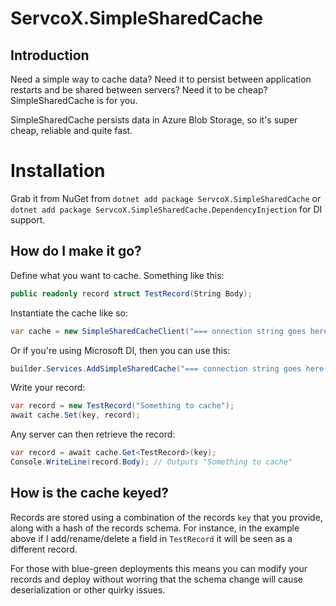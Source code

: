 # ServcoX.SimpleSharedCache
## Introduction
Need a simple way to cache data? Need it to persist between application restarts and be shared between 
servers? Need it to be cheap? SimpleSharedCache is for you.

SimpleSharedCache persists data in Azure Blob Storage, so it's super cheap, reliable and quite fast.

# Installation
Grab it from NuGet from `dotnet add package ServcoX.SimpleSharedCache` or `dotnet add package ServcoX.SimpleSharedCache.DependencyInjection` for DI support.

## How do I make it go?
Define what you want to cache. Something like this:
```c#
public readonly record struct TestRecord(String Body);
```

Instantiate the cache like so:
```c#
var cache = new SimpleSharedCacheClient("=== onnection string goes here ===");
```

Or if you're using Microsoft DI, then you can use this:
```c#
builder.Services.AddSimpleSharedCache("=== connection string goes here ===");
```

Write your record:
```c#
var record = new TestRecord("Something to cache");
await cache.Set(key, record);
```

Any server can then retrieve the record:
```c#
var record = await cache.Get<TestRecord>(key);
Console.WriteLine(record.Body); // Outputs "Something to cache"
```

## How is the cache keyed?
Records are stored using a combination of the records `key` that you provide, along with a hash of the 
records schema. For instance, in the example above if I add/rename/delete a field in `TestRecord` it
will be seen as a different record.

For those with blue-green deployments this means you can modify your records and deploy without worring
that the schema change will cause deserialization or other quirky issues.